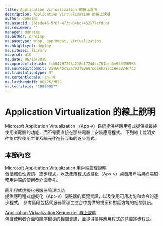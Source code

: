 ```yaml
---
title: Application Virtualization 的線上說明
description: Application Virtualization 的線上說明
author: dansimp
ms.assetid: 261ede48-976f-473c-84bc-452577efdcdf
ms.reviewer: ''
manager: dansimp
ms.author: dansimp
ms.pagetype: mdop, appcompat, virtualization
ms.mktglfcycl: deploy
ms.sitesec: library
ms.prod: w10
ms.date: 06/16/2016
ms.openlocfilehash: fcb04787278c218df72d4cc761bdd5e983356985
ms.sourcegitcommit: 354664bc527d93f80687cd2eba70d1eea024c7c3
ms.translationtype: MT
ms.contentlocale: zh-TW
ms.lasthandoff: 06/26/2020
ms.locfileid: "10800957"
---
```

# Application Virtualization 的線上說明


Microsoft Application Virtualization （App-v）系統提供將應用程式提供給最終使用者電腦的功能，而不需要直接在那些電腦上安裝應用程式。 下列線上說明文件提供與使用主要系統元件進行互動的逐步程式。

## 本節內容


<a href="" id="microsoft-application-virtualization-client-management-help"></a>[Microsoft Application Virtualization 用戶端管理說明](microsoft-application-virtualization-client-management-help.md)  
包括概念性資訊、逐步程式，以及應用程式虛擬化（App-v）桌面用戶端與終端服務用戶端的使用者介面參考。

<a href="" id="application-virtualization-server-management-help"></a>[應用程式虛擬化伺服器管理協助](application-virtualization-server-management-help.md)  
提供應用程式虛擬化（App-v）伺服器的概覽資訊，以及使用可用功能和命令的逐步程式。 參考區段包括伺服器管理主控台中提供的視窗和對話方塊的相關資訊。

<a href="" id="application-virtualization-sequencer-online-help"></a>[Application Virtualization Sequencer 線上說明](application-virtualization-sequencer-online-help.md)  
包含使用者介面和順序嚮導的相關資訊，並提供排序應用程式的詳細逐步程式。

 

 





